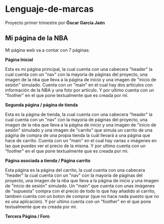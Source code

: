 # Lenguaje-de-marcas
Proyecto primer trimestre por **Óscar García Jaén**

## Mi página de la NBA

Mi página web va a contar con 7 páginas:

**Página Inicial**

Esta es mi página principal, la cual cuenta con una cabecera "header" la cual cuenta con un "nav" con la mayoria de páginas del proyecto, una imagen de la nba que lleva a la página de inicio y una imagen de "inicio de sesión" simulado. Cuenta con un "main" en el cual hay dos artículos con información de la NBA y una foto por artículo. Y por ultimo cuenta con un "foother" en el que pone textualmente que es creada por mi.

**Segunda página / página de tienda**

Esta es la página de tienda, la cual cuenta con una cabecera "header" la cual cuenta con un "nav" con la mayoria de páginas del proyecto, una imagen de la nba que lleva a la página de inicio y una imagen de "inicio de sesión" simulado y una imagen de "carrito" que simula un carrito de una página de compra de una propia tienda la cuál llevará a una página que hace de carrito. Cuenta con un "main" en el cual hay varias x imágenes en las que puedes ver el precio de la misma. Y por ultimo cuenta con un "foother" en el que pone textualmente que es creada por mi.

**Página asociada a tienda / Página carrito** 

Esta página es la página del carrito, la cual cuenta con una cabecera "header" la cual cuenta con un "nav" con la mayoria de páginas del proyecto, una imagen de la nba que lleva a la página de inicio y una imagen de "inicio de sesión" simulado. Un "main" que cuenta con unas imágenes de "supuesta" compra con el precio de todo lo que hay añadido al carrito, tambien cuenta con un boton de comprar (que no hace nada puesto que no es una aplicación).  Y por ultimo cuenta con un "foother" en el que pone textualmente que es creada por mi. 

**Tercera Página / Foro**
